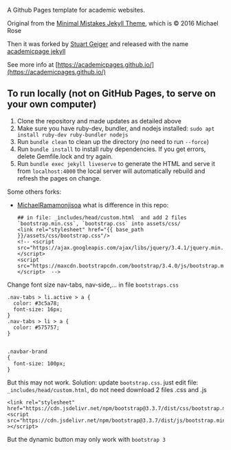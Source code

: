 

A Github Pages template for academic websites. 

Original from the [Minimal Mistakes Jekyll Theme](https://mmistakes.github.io/minimal-mistakes/), which is © 2016 Michael Rose

Then it was forked by [Stuart Geiger](https://github.com/staeiou) and released with the name [academicpage jekyll](https://github.com/academicpages/academicpages.github.io)

See more info at [https://academicpages.github.io/](https://academicpages.github.io/)



## To run locally (not on GitHub Pages, to serve on your own computer)

1. Clone the repository and made updates as detailed above
1. Make sure you have ruby-dev, bundler, and nodejs installed: `sudo apt install ruby-dev ruby-bundler nodejs`
1. Run `bundle clean` to clean up the directory (no need to run `--force`)
1. Run `bundle install` to install ruby dependencies. If you get errors, delete Gemfile.lock and try again.
1. Run `bundle exec jekyll liveserve` to generate the HTML and serve it from `localhost:4000` the local server will automatically rebuild and refresh the pages on change.


Some others forks:
- [MichaelRamamonjisoa](https://github.com/MichaelRamamonjisoa/michaelramamonjisoa.github.io)
    what is difference in this repo:
    ```
    ## in file: _includes/head/custom.html  and add 2 files `bootstrap.min.css`, `bootstrap.css` into assets/css/
    <link rel="stylesheet" href="{{ base_path }}/assets/css/bootstrap.css"/>  
    <!-- <script src="https://ajax.googleapis.com/ajax/libs/jquery/3.4.1/jquery.min.js"></script>
    <script src="https://maxcdn.bootstrapcdn.com/bootstrap/3.4.0/js/bootstrap.min.js"></script>  -->
    ```

Change font size nav-tabs, nav-side,... in file `bootstraps.css`
```
.nav-tabs > li.active > a {
  color: #3c5a78;
  font-size: 16px;
}
.nav-tabs > li > a {
  color: #575757;
}


.navbar-brand
{
  font-size: 100px;
}

```

But this may not work. Solution: update `bootstrap.css`. just edit file: `_includes/head/custom.html`, do not need download 2 files .css and .js
```
<link rel="stylesheet" href="https://cdn.jsdelivr.net/npm/bootstrap@3.3.7/dist/css/bootstrap.min.css"/>  
<script src="https://cdn.jsdelivr.net/npm/bootstrap@3.3.7/dist/js/bootstrap.min.js" ></script>
```
But the dynamic button may only work with `bootstrap 3`